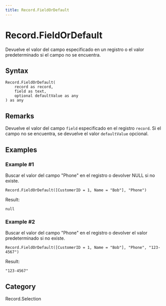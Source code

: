 ```yaml
---
title: Record.FieldOrDefault
---
```


# Record.FieldOrDefault


Devuelve el valor del campo especificado en un registro o el valor predeterminado si el campo no se encuentra.


## Syntax

```powerquery
Record.FieldOrDefault(
    record as record,
    field as text,
    optional defaultValue as any
) as any
```


## Remarks

Devuelve el valor del campo <code>field</code> especificado en el registro <code>record</code>. Si el campo no se encuentra, se devuelve el valor <code>defaultValue</code> opcional.


## Examples

### Example #1 
Buscar el valor del campo &#34;Phone&#34; en el registro o devolver NULL si no existe.
```powerquery
Record.FieldOrDefault([CustomerID = 1, Name = "Bob"], "Phone")
```

Result: 
```powerquery
null
```


### Example #2 
Buscar el valor del campo &#34;Phone&#34; en el registro o devolver el valor predeterminado si no existe.
```powerquery
Record.FieldOrDefault([CustomerID = 1, Name = "Bob"], "Phone", "123-4567")
```

Result: 
```powerquery
"123-4567"
```




## Category
Record.Selection
